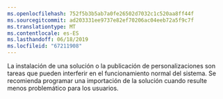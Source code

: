 ```yaml
---
ms.openlocfilehash: 752f5b3b5ab7a0fe26502d7032c1c520aa8ff44f
ms.sourcegitcommit: ad203331ee9737e82ef70206ac04eeb72a5f9c7f
ms.translationtype: MT
ms.contentlocale: es-ES
ms.lasthandoff: 06/18/2019
ms.locfileid: "67211908"
---
```

La instalación de una solución o la publicación de personalizaciones son tareas que pueden interferir en el funcionamiento normal del sistema. Se recomienda programar una importación de la solución cuando resulte menos problemático para los usuarios.